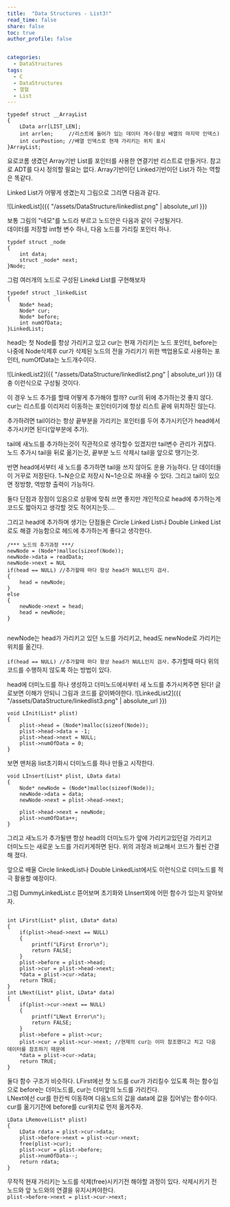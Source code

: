```yaml
---
title:  "Data Structures - List3!"
read_time: false
share: false
toc: true
author_profile: false


categories:
  - DataStructures
tags:
  - C
  - DataStructures
  - 열혈
  - List
---
```


```
typedef struct __ArrayList
{
    LData arr[LIST_LEN];
    int arrlen;     //리스트에 들어가 있는 데이터 개수(항상 배열의 마지막 인덱스)
    int curPostion; //배열 인덱스로 현재 가리키는 위치 표시
}ArrayList;
```
요로코롬 생겼던 Array기반 List를 포인터를 사용한 연결기반 리스트로 만들거다.
참고로 ADT를 다시 정의할 필요는 없다. Array기반이던 Linked기반이던 List가 하는 역할은 똑같다.


Linked List가 어떻게 생겼는지 그림으로 그리면 다음과 같다.

![LinkedList]({{ "/assets/DataStructure/linkedlist.png" | absolute_url }})

보통 그림의 "네모"를 노드라 부르고 노드안은 다음과 같이 구성될거다.  
데이터를 저장할 int형 변수 하나, 다음 노드를 가리킬 포인터 하나.  
```
typdef struct _node
{
    int data;
    struct _node* next;
}Node;
```

그럼 여러개의 노드로 구성된 Linekd List를 구현해보자
```
typedef struct _linkedList
{
    Node* head;
    Node* cur;
    Node* before;
    int numOfData;
}LinkedList;
```

head는 첫 Node를 항상 가리키고 있고 cur는 현재 가리키는 노드 포인터, before는 나중에 Node삭제후 cur가 삭제된 노드의 전을 가리키기 위한
백업용도로 사용하는 포인터, numOfData는 노드개수이다.

![LinkedList2]({{ "/assets/DataStructure/linkedlist2.png" | absolute_url }})
대충 이런식으로 구성될 것이다.

이 경우 노드 추가를 할때 어떻게 추가해야 할까?
cur의 뒤에 추가하는것 좋지 않다. cur는 리스트를 이리저리 이동하는 포인터이기에 항상 리스트 끝에 위치하진 않는다.

추가하려면 tail이라는 항상 끝부분을 가리키는 포인터를 두어 추가시키던가 head에서 추가시키면 된다(앞부분에 추가).  

tail에 새노드를 추가하는것이 직관적으로 생각할수 있겠지만 tail변수 관리가 귀찮다.  
노드 추가시 tail을 뒤로 옮기는것, 끝부분 노드 삭제시 tail을 앞으로 땡기는것.  

반면 head에서부터 새 노드를 추가하면 tail을 쓰지 않아도 운용 가능하다. 
단 데이터들이 거꾸로 저장된다. 1~N순으로 저장시 N~1순으로 꺼내올 수 있다. 그리고 tail이 있으면 정방향, 역방향 출력이 가능하다.

둘다 단점과 장점이 있음으로 상황에 맞춰 쓰면 좋지만 개인적으로 head에 추가하는게 코드도 짧아지고 생각할 것도 적어지는듯....

그리고 head에 추가하며 생기는 단점들은 Circle Linked List나 Double Linked List로도 해결 가능함으로 헤드에 추가하는게 좋다고 생각한다.

```
/*** 노드의 추가과정 ***/
newNode = (Node*)malloc(sizeof(Node));
newNode->data = readData;
newNode->next = NUL
if(head == NULL) //추가할때 마다 항상 head가 NULL인지 검사.
{
    head = newNode;
}
else
{
    newNode->next = head;
	head = newNode;
}
	
```
newNode는 head가 가리키고 있던 노드를 가리키고, head도 newNode로 가리키는 위치를 옮긴다.

`if(head == NULL) //추가할때 마다 항상 head가 NULL인지 검사.`
추가할때 마다 위의 코드를 수행하지 않도록 하는 방법이 있다.

head에 더미노드를 하나 생성하고 더미노드에서부터 새 노드를 추가시켜주면 된다!
글로보면 이해가 안되니 그림과 코드를 같이봐야한다.
![LinkedList2]({{ "/assets/DataStructure/linkedlist3.png" | absolute_url }})

```
void LInit(List* plist)
{
    plist->head = (Node*)malloc(sizeof(Node));
    plist->head->data = -1;
    plist->head->next = NULL;
    plist->numOfData = 0;
}
```
보면 맨처음 list초기화시 더미노드를 하나 만들고 시작한다.

```
void LInsert(List* plist, LData data)
{
    Node* newNode = (Node*)malloc(sizeof(Node));
    newNode->data = data;
    newNode->next = plist->head->next;

    plist->head->next = newNode;
    plist->numOfData++;
}
```
그리고 새노드가 추가될땐 항상 head의 더미노드가 앞에 가리키고있던걸 가리키고  
더미노드는 새로운 노드를 가리키게하면 된다.
위의 과정과 비교해서 코드가 훨씬 간결해 졌다.

앞으로 배울 Circle linkedList나 Double LinkedList에서도 이런식으로 더미노드를 적극 활용할 예정이다.

그럼 DummyLinkedList.c 뜯어보며 초기화와 LInsert외에 어떤 함수가 있는지 알아보자.
```

int LFirst(List* plist, LData* data)
{
    if(plist->head->next == NULL)
    {
        printf("LFirst Error\n");
        return FALSE;
    }
    plist->before = plist->head;
    plist->cur = plist->head->next;
    *data = plist->cur->data;
    return TRUE;
}
int LNext(List* plist, LData* data)
{
    if(plist->cur->next == NULL)
    {
        printf("LNext Error\n");
        return FALSE;
    }
    plist->before = plist->cur;
    plist->cur = plist->cur->next; //현재의 cur는 이미 참조했다고 치고 다음 데이터를 참조하기 때문에
    *data = plist->cur->data;
    return TRUE;
}
```
둘다 함수 구조가 비슷하다. LFirst에선 첫 노드를 cur가 가리킬수 있도록 하는 함수임으로 before는 더미노드를, cur는 더미앞의 노드를 가리킨다.  
LNext에선 cur를 한칸씩 이동하며 다음노드의 값을 data에 값을 집어넣는 함수이다. cur를 옮기기전에 before를 cur위치로 먼저 옮겨주자.  
``` 
LData LRemove(List* plist)
{
    LData rdata = plist->cur->data;
    plist->before->next = plist->cur->next;
    free(plist->cur);
    plist->cur = plist->before;
    plist->numOfData--;
    return rdata;
}
```
무작적 현재 가리키는 노드를 삭제(free)시키기전 해야할 과정이 있다. 삭제시키기 전 노드와 앞 노드와의 연결을 유지시켜야한다.  
`plist->before->next = plist->cur->next;`
